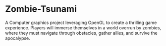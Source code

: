 # Zombie-Tsunami
A Computer graphics project leveraging OpenGL to create a thrilling game experience. Players will immerse themselves in a world overrun by zombies, where they must navigate through obstacles, gather allies, and survive the apocalypse.
